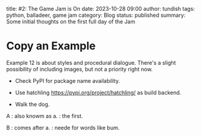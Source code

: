 title: #2: The Game Jam is On
date: 2023-10-28 09:00
author: tundish
tags: python, balladeer, game jam
category: Blog
status: published
summary: Some initial thoughts on the first full day of the Jam

Copy an Example
===============

Example 12 is about styles and procedural dialogue.
There's a slight possibility of including images, but not a priority right now.


* Check PyPI for package name availability.
* Use hatchling  https://pypi.org/project/hatchling/ as build backend.

* Walk the dog.

A
: also knowm as a.
: the first.

B
: comes after a.
: neede for words like bum.
